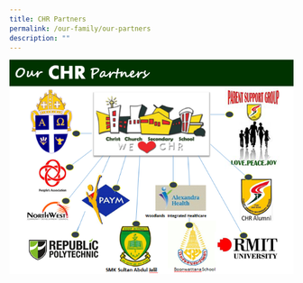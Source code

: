 ```yaml
---
title: CHR Partners
permalink: /our-family/our-partners
description: ""
---
```


![](/images/Our%20CHR%20Partners.png)